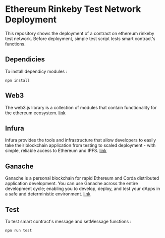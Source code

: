 # Ethereum Rinkeby Test Network Deployment

This repository shows the deployment of a contract on ethereum rinkeby test network. Before deployment, simple test script tests smart contract's functions.


Dependicies
------
To install dependicy modules :

``` mark
npm install
```

Web3
---
The web3.js library is a collection of modules that contain functionality for the ethereum ecosystem. [link](https://web3js.readthedocs.io/en/v1.2.11/getting-started.html)

Infura
------

Infura provides the tools and infrastructure that allow developers to easily take their blockchain application from testing to scaled deployment - with simple, reliable access to Ethereum and IPFS. [link](https://infura.io/faq)

Ganache
-------
Ganache is a personal blockchain for rapid Ethereum and Corda distributed application development. You can use Ganache across the entire development cycle; enabling you to develop, deploy, and test your dApps in a safe and deterministic environment. [link](https://trufflesuite.com/docs/ganache/overview#:~:text=Ganache%20is%20a%20personal%20blockchain,flavors%3A%20a%20UI%20and%20CLI.)



Test
----
To test smart contract's message and setMessage functions :
``` mark
npm run test
```


